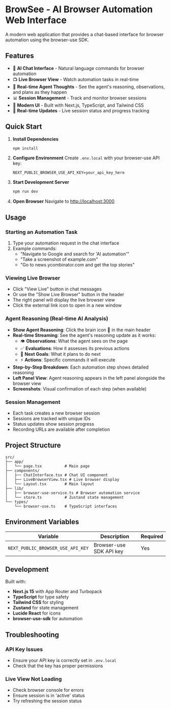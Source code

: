 # BrowSee - AI Browser Automation Web Interface

A modern web application that provides a chat-based interface for browser automation using the browser-use SDK.

## Features

- 🤖 **AI Chat Interface** - Natural language commands for browser automation
- 📺 **Live Browser View** - Watch automation tasks in real-time
- 🧠 **Real-time Agent Thoughts** - See the agent's reasoning, observations, and plans as they happen
- 📊 **Session Management** - Track and monitor browser sessions
- 🎨 **Modern UI** - Built with Next.js, TypeScript, and Tailwind CSS
- 🔄 **Real-time Updates** - Live session status and progress tracking

## Quick Start

1. **Install Dependencies**
   ```bash
   npm install
   ```

2. **Configure Environment**
   Create `.env.local` with your browser-use API key:
   ```env
   NEXT_PUBLIC_BROWSER_USE_API_KEY=your_api_key_here
   ```

3. **Start Development Server**
   ```bash
   npm run dev
   ```

4. **Open Browser**
   Navigate to [http://localhost:3000](http://localhost:3000)

## Usage

### Starting an Automation Task

1. Type your automation request in the chat interface
2. Example commands:
   - "Navigate to Google and search for 'AI automation'"
   - "Take a screenshot of example.com"
   - "Go to news.ycombinator.com and get the top stories"

### Viewing Live Browser

- Click "View Live" button in chat messages
- Or use the "Show Live Browser" button in the header
- The right panel will display the live browser view
- Click the external link icon to open in a new window

### Agent Reasoning (Real-time AI Analysis)

- **Show Agent Reasoning**: Click the brain icon 🧠 in the main header
- **Real-time Streaming**: See the agent's reasoning update as it works:
  - 👁️ **Observations**: What the agent sees on the page
  - ✅ **Evaluations**: How it assesses its previous actions
  - 🎯 **Next Goals**: What it plans to do next
  - ⚡ **Actions**: Specific commands it will execute
- **Step-by-Step Breakdown**: Each automation step shows detailed reasoning
- **Left Panel View**: Agent reasoning appears in the left panel alongside the browser view
- **Screenshots**: Visual confirmation of each step (when available)

### Session Management

- Each task creates a new browser session
- Sessions are tracked with unique IDs
- Status updates show session progress
- Recording URLs are available after completion

## Project Structure

```
src/
├── app/
│   └── page.tsx          # Main page
├── components/
│   ├── ChatInterface.tsx # Chat UI component
│   ├── LiveBrowserView.tsx # Live browser display
│   └── Layout.tsx        # Main layout
├── lib/
│   ├── browser-use-service.ts # Browser automation service
│   └── store.ts          # Zustand state management
└── types/
    └── browser-use.ts    # TypeScript interfaces
```

## Environment Variables

| Variable | Description | Required |
|----------|-------------|----------|
| `NEXT_PUBLIC_BROWSER_USE_API_KEY` | Browser-use SDK API key | Yes |

## Development

Built with:
- **Next.js 15** with App Router and Turbopack
- **TypeScript** for type safety
- **Tailwind CSS** for styling
- **Zustand** for state management
- **Lucide React** for icons
- **browser-use-sdk** for automation

## Troubleshooting

### API Key Issues
- Ensure your API key is correctly set in `.env.local`
- Check that the key has proper permissions

### Live View Not Loading
- Check browser console for errors
- Ensure session is in 'active' status
- Try refreshing the session status
